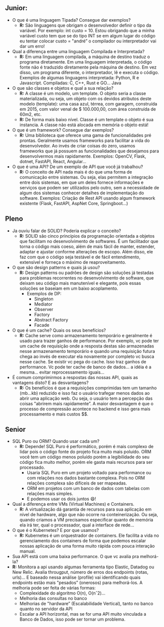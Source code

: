## Junior:

- O que é uma linguagem Tipada? Consegue dar exemplos?
    - **R:** São linguagens que obrigam o desenvolvedor definir o tipo da variável. Por exemplo: int custo = 10. Estou obrigando que a minha variável custo tem que se do tipo INT se em algum lugar do código eu tentar colocar custo = "andré” o compilador ou interpretador vai dar um erro!
- Qual a diferença entre uma linguagem Compilada e Interpretada?
    - **R:** Em uma linguagem compilada, a máquina de destino traduz o programa diretamente. Em uma linguagem interpretada, o código fonte não é traduzido diretamente pela máquina de destino. Em vez disso, um programa diferente, o interpretador, lê e executa o código. Exemplos de algumas linguagens interpretada: Python, R e Javascript. Compiladas: C, C++, Rust e GO… Java
- O que são classes e objetos e qual a sua relação?
    - **R:** A classe é um modelo, um template. O objeto seria a classe materializada, ou seja, um objeto com os devidos atributos deste modelo (template): uma casa azul, térrea, com garagem, construída em 2015, com valor venal de $ 100.000,00, com área construída de 60m2, etc.
    - **R:** De forma mais baixo nível. Classe é um template o objeto é sua instancia. A classe não está alocada em memória o objeto está!
- O que é um framework? Consegue dar exemplos?
    - **R:** Uma biblioteca que oferece uma gama de funcionalidades pré prontas. Geralmente usamos frameworks para facilitar a vida do desenvolvedor. Ao invés de criar coisas do zero, usamos frameworks que já possuem as funcionalidades que desejamos para desenvolvermos mais rapidamente. Exemplos: OpenCV, Flask, dotnet, FastAPI, React, Angular…
- O que é uma API? De um exemplo de API que você já trabalhou?
    - **R:** O conceito de API nada mais é do que uma forma de comunicação entre sistemas. Ou seja, elas permitem a integração entre dois sistemas, em que um deles fornece informações e serviços que podem ser utilizados pelo outro, sem a necessidade de algum dos sistemas conhecer detalhes de implementação do software. Exemplos: Criação de Rest API usando algum framework existente (Flask, FastAPI, AspNet Core, Springboot…)

## Pleno

- Ja ouviu falar de SOLID? Poderia explicar o conceito?
    - **R:** SOLID são cinco princípios da programação orientada a objetos que facilitam no desenvolvimento de softwares. É um facilitador  que torna o código mais coeso, além de mais fácil de manter, estender, adaptar e ajustar conforme alterações de escopo. Além disso, ele faz com que o código seja testável e de fácil entendimento, extensível e forneça o máximo de reaproveitamento.
- O que são design patterns e quais já usou?
    - **R:** Design patterns ou padrões de design são soluções já testadas para problemas recorrentes no desenvolvimento de software, que deixam seu código mais manutenível e elegante, pois essas soluções se baseiam em um baixo acoplamento.
        - Exemplos de DP:
            - Singleton
            - Mediator
            - Observer
            - Factory
            - Abstract Factory
            - Facade
- O que é um cache? Quais os seus benefícios?
    - **R:** Cache serve como armazenamento temporário e geralmente é usado para trazer ganhos de performance. Por exemplo, vc pode ter um cache de requisição onde a resposta destas são armazenadas nesse armazenamento temporário e quando uma requisição futura chega ao invés de executar ela novamente por completo vc busca nesse cache. Se existir vc pega do cache. Isso traz ganhos de performance. Vc pode ter cache de banco de dados… a idéia é a mesma… evitar reprocessamento iguais…
- É comum comprimirmos a respostas das nossas API, quais as vantagens disto? E as desvantagens?
    - **R:** Os benefícios é que a requisições comprimidas tem um tamanho (mb…kb) reduzido e isso faz o usuário trafegar menos dados ao abrir uma aplicação web. Ou seja, o usuário tem a percepção das coisas "abrirem mais rapidamente”. A maior desvantagem é que o processo de compressão acontece no backend e isso gera mais processamento e mais custos $$.

## Senior

- SQL Puro ou ORM? Quando usar cada um?
    - **R:** Depende! SQL Puro é performático, porém é mais complexo de lidar pois o código fonte do projeto fica muito mais poluído. ORM você tem um código menos poluído porém a legibilidade do seu código fica muito melhor, porém ele gasta mais recursos para ser processado.
        - Usaria SQL Puro em um projeto voltado para performance ou com relações nos dados bastante complexa. Pois no ORM relações complexa são difíceis de ser mapeadas.
        - ORM em projetos com um banco de dados com tabelas com relações mais simples.
        - E podemos usar os dois juntos 😄!
- Qual a diferença entre VMs (Virtual Machines) e Containers.
    - **R:** A virtualização dá garantia de recursos para sua aplicação em nível de hardware, algo que não ocorre na conteinerização. Ou seja, quando criamos a VM precisamos especificar quanto de memória ela irá ter, qual o processador, qual a interface de rede…
- O que é o Kubernetes? E por que usamos?
    - **R:** Kubernetes é um orquestrador de containers. Ele facilita a vida no gerenciamento dos containers de forma que podemos escalar nossas aplicação de uma forma muito rápida com pouca interação manual.
- Sua API está com uma baixa performance. O que vc avalia pra melhorá-la?
- **R:** Monitora a api usando algumas ferramenta tipo Elastic, Datadog ou New Relic. Avalia througput, número de erros dos endpoints (rotas, urls)… E baseado nessa análise (profile) vai identificando quais endpoints estão mais "pesados” (onerosos) para melhorá-los.  A melhoria pode ser feita de várias formas:
    - Complexidade do algoritmo O(n), O(nˆ2)…
    - Melhoria das consultas no banco
    - Melhorias de "hardware” (Escalabilidade Vertical), tanto no banco quanto no servidor da API
    - Escalar a API horizontal, mas se for uma API muito vinculada a Banco de Dados, isso pode ser tornar um problema.
